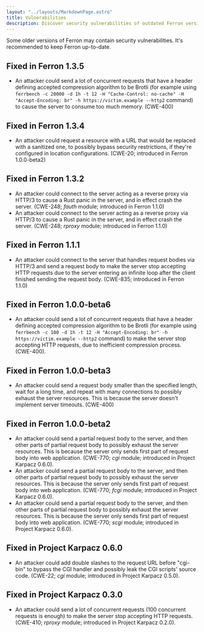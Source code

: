 ```yaml
---
layout: "../layouts/MarkdownPage.astro"
title: Vulnerabilities
description: Discover security vulnerabilities of outdated Ferron versions. Stay informed and protect your websites with timely updates against potential threats.
---
```


Some older versions of Ferron may contain security vulnerabilities. It's recommended to keep Ferron up-to-date.

## Fixed in Ferron 1.3.5

- An attacker could send a lot of concurrent requests that have a header defining accepted compression algorithm to be Brotli (for example using `ferrbench -c 20000 -d 1h -t 12 -H "Cache-Control: no-cache" -H "Accept-Encoding: br" -h https://victim.example --http2` command) to cause the server to consume too much memory. (CWE-400)

## Fixed in Ferron 1.3.4

- An attacker could request a resource with a URL that would be replaced with a sanitized one, to possibly bypass security restrictions, if they're configured in location configurations. (CWE-20; introduced in Ferron 1.0.0-beta2)

## Fixed in Ferron 1.3.2

- An attacker could connect to the server acting as a reverse proxy via HTTP/3 to cause a Rust panic in the server, and in effect crash the server. (CWE-248; _fauth_ module; introduced in Ferron 1.1.0)
- An attacker could connect to the server acting as a reverse proxy via HTTP/3 to cause a Rust panic in the server, and in effect crash the server. (CWE-248; _rproxy_ module; introduced in Ferron 1.1.0)

## Fixed in Ferron 1.1.1

- An attacker could connect to the server that handles request bodies via HTTP/3 and send a request body to make the server stop accepting HTTP requests due to the server entering an infinite loop after the client finished sending the request body. (CWE-835; introduced in Ferron 1.1.0)

## Fixed in Ferron 1.0.0-beta6

- An attacker could send a lot of concurrent requests that have a header defining accepted compression algorithm to be Brotli (for example using `ferrbench -c 100 -d 1h -t 12 -H "Accept-Encoding: br" -h https://victim.example --http2` command) to make the server stop accepting HTTP requests, due to inefficient compression process. (CWE-400).

## Fixed in Ferron 1.0.0-beta3

- An attacker could send a request body smaller than the specified length, wait for a long time, and repeat with many connections to possibly exhaust the server resources. This is because the server doesn't implement server timeouts. (CWE-400)

## Fixed in Ferron 1.0.0-beta2

- An attacker could send a partial request body to the server, and then other parts of partial request body to possibly exhaust the server resources. This is because the server only sends first part of request body into web application. (CWE-770; _cgi_ module; introduced in Project Karpacz 0.6.0).
- An attacker could send a partial request body to the server, and then other parts of partial request body to possibly exhaust the server resources. This is because the server only sends first part of request body into web application. (CWE-770; _fcgi_ module; introduced in Project Karpacz 0.6.0).
- An attacker could send a partial request body to the server, and then other parts of partial request body to possibly exhaust the server resources. This is because the server only sends first part of request body into web application. (CWE-770; _scgi_ module; introduced in Project Karpacz 0.6.0).

## Fixed in Project Karpacz 0.6.0

- An attacker could add double slashes to the request URL before "cgi-bin" to bypass the CGI handler and possibly leak the CGI scripts' source code. (CWE-22; _cgi_ module; introduced in Project Karpacz 0.5.0).

## Fixed in Project Karpacz 0.3.0

- An attacker could send a lot of concurrent requests (100 concurrent requests is enough) to make the server stop accepting HTTP requests. (CWE-410; _rproxy_ module; introduced in Project Karpacz 0.2.0).
